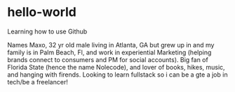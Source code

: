 # hello-world
Learning how to use Github

Names Maxo, 32 yr old male living in Atlanta, GA but grew up in and my family is in Palm Beach, Fl, and work in experiential Marketing (helping brands connect to consumers and PM for social accounts). Big fan of Florida State (hence the name Nolecode), and lover of books, hikes, music, and hanging with firends. Looking to learn fullstack so i can be a gte a job in tech/be a freelancer!  
